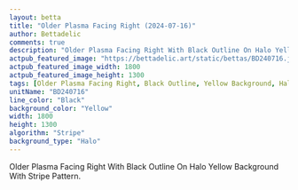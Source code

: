 ```yaml
---
layout: betta
title: "Older Plasma Facing Right (2024-07-16)"
author: Bettadelic
comments: true
description: "Older Plasma Facing Right With Black Outline On Halo Yellow Background With Stripe Pattern."
actpub_featured_image: "https://bettadelic.art/static/bettas/BD240716.jpg"
actpub_featured_image_width: 1800
actpub_featured_image_height: 1300
tags: [Older Plasma Facing Right, Black Outline, Yellow Background, Halo Background Pattern, Stripe Pattern, July 2024]
unitName: "BD240716"
line_color: "Black"
background_color: "Yellow"
width: 1800
height: 1300
algorithm: "Stripe"
background_type: "Halo"
---
```


Older Plasma Facing Right With Black Outline On Halo Yellow Background With Stripe Pattern.
